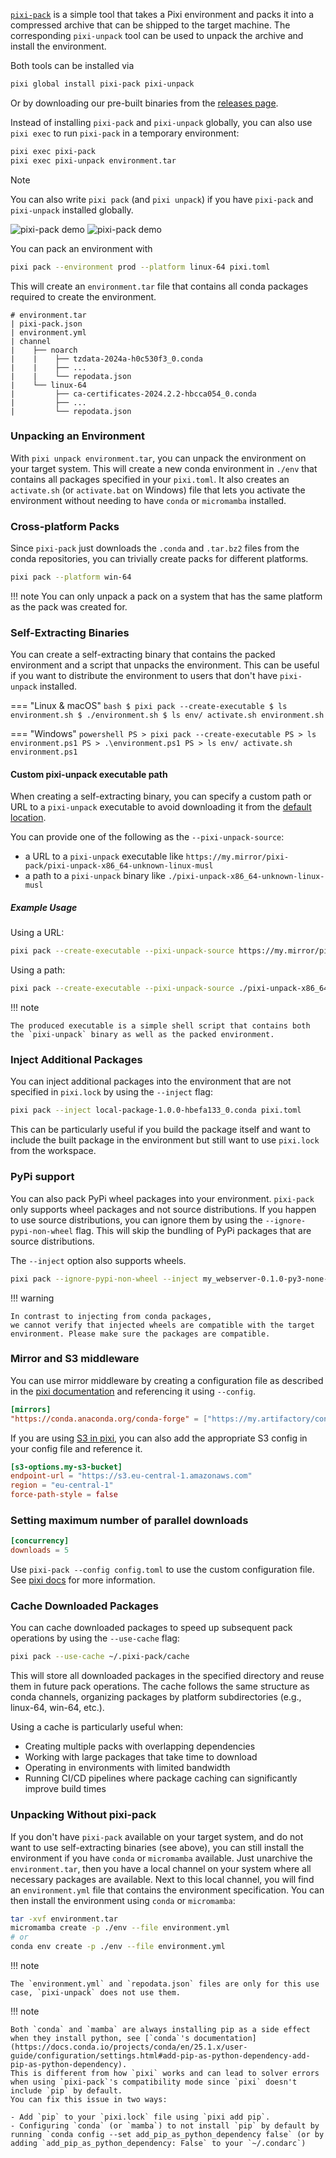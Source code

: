 <!-- Keep in sync with https://github.com/quantco/pixi-pack/blob/main/README.md -->

[`pixi-pack`](https://github.com/quantco/pixi-pack) is a simple tool that takes a Pixi environment and packs it into a compressed archive that can be shipped to the target machine. The corresponding `pixi-unpack` tool can be used to unpack the archive and install the environment.

Both tools can be installed via

```bash
pixi global install pixi-pack pixi-unpack
```

Or by downloading our pre-built binaries from the [releases page](https://github.com/quantco/pixi-pack/releases).

Instead of installing `pixi-pack` and `pixi-unpack` globally, you can also use `pixi exec` to run `pixi-pack` in a temporary environment:

```bash
pixi exec pixi-pack
pixi exec pixi-unpack environment.tar
```

> [!NOTE]
> You can also write `pixi pack` (and `pixi unpack`) if you have `pixi-pack` and `pixi-unpack` installed globally.

![pixi-pack demo](https://raw.githubusercontent.com/quantco/pixi-pack/refs/heads/main/.github/assets/demo/demo-light.gif#only-light)
![pixi-pack demo](https://raw.githubusercontent.com/quantco/pixi-pack/refs/heads/main/.github/assets/demo/demo-dark.gif#only-dark)

You can pack an environment with

```bash
pixi pack --environment prod --platform linux-64 pixi.toml
```

This will create an `environment.tar` file that contains all conda packages required to create the environment.

```plain
# environment.tar
| pixi-pack.json
| environment.yml
| channel
|    ├── noarch
|    |    ├── tzdata-2024a-h0c530f3_0.conda
|    |    ├── ...
|    |    └── repodata.json
|    └── linux-64
|         ├── ca-certificates-2024.2.2-hbcca054_0.conda
|         ├── ...
|         └── repodata.json
```

### Unpacking an Environment

With `pixi unpack environment.tar`, you can unpack the environment on your target system. This will create a new conda environment in `./env` that contains all packages specified in your `pixi.toml`. It also creates an `activate.sh` (or `activate.bat` on Windows) file that lets you activate the environment without needing to have `conda` or `micromamba` installed.

### Cross-platform Packs

Since `pixi-pack` just downloads the `.conda` and `.tar.bz2` files from the conda repositories, you can trivially create packs for different platforms.

```bash
pixi pack --platform win-64
```

!!! note
    You can only unpack a pack on a system that has the same platform as the pack was created for.

### Self-Extracting Binaries

You can create a self-extracting binary that contains the packed environment and a script that unpacks the environment.
This can be useful if you want to distribute the environment to users that don't have `pixi-unpack` installed.

=== "Linux & macOS"
    ```bash
    $ pixi pack --create-executable
    $ ls
    environment.sh
    $ ./environment.sh
    $ ls
    env/
    activate.sh
    environment.sh
    ```

=== "Windows"
    ```powershell
    PS > pixi pack --create-executable
    PS > ls
    environment.ps1
    PS > .\environment.ps1
    PS > ls
    env/
    activate.sh
    environment.ps1
    ```

#### Custom pixi-unpack executable path

When creating a self-extracting binary, you can specify a custom path or URL to a `pixi-unpack` executable to avoid downloading it from the [default location](https://github.com/Quantco/pixi-pack/releases/download).

You can provide one of the following as the `--pixi-unpack-source`:

- a URL to a `pixi-unpack` executable like `https://my.mirror/pixi-pack/pixi-unpack-x86_64-unknown-linux-musl`
- a path to a `pixi-unpack` binary like `./pixi-unpack-x86_64-unknown-linux-musl`

##### Example Usage

Using a URL:

```bash
pixi pack --create-executable --pixi-unpack-source https://my.mirror/pixi-pack/pixi-unpack-x86_64-unknown-linux-musl
```

Using a path:

```bash
pixi pack --create-executable --pixi-unpack-source ./pixi-unpack-x86_64-unknown-linux-musl
```

!!! note

    The produced executable is a simple shell script that contains both the `pixi-unpack` binary as well as the packed environment.

### Inject Additional Packages

You can inject additional packages into the environment that are not specified in `pixi.lock` by using the `--inject` flag:

```bash
pixi pack --inject local-package-1.0.0-hbefa133_0.conda pixi.toml
```

This can be particularly useful if you build the package itself and want to include the built package in the environment but still want to use `pixi.lock` from the workspace.

### PyPi support

You can also pack PyPi wheel packages into your environment.
`pixi-pack` only supports wheel packages and not source distributions.
If you happen to use source distributions, you can ignore them by using the `--ignore-pypi-non-wheel` flag.
This will skip the bundling of PyPi packages that are source distributions.

The `--inject` option also supports wheels.

```bash
pixi pack --ignore-pypi-non-wheel --inject my_webserver-0.1.0-py3-none-any.whl
```

!!! warning

    In contrast to injecting from conda packages,
    we cannot verify that injected wheels are compatible with the target environment. Please make sure the packages are compatible.

### Mirror and S3 middleware

You can use mirror middleware by creating a configuration file as described in the [pixi documentation](../reference/pixi_configuration.md#mirror-configuration) and referencing it using `--config`.

```toml title="config.toml"
[mirrors]
"https://conda.anaconda.org/conda-forge" = ["https://my.artifactory/conda-forge"]
```

If you are using [S3 in pixi](./s3.md), you can also add the appropriate S3 config in your config file and reference it.

```toml title="config.toml"
[s3-options.my-s3-bucket]
endpoint-url = "https://s3.eu-central-1.amazonaws.com"
region = "eu-central-1"
force-path-style = false
```

### Setting maximum number of parallel downloads

```toml
[concurrency]
downloads = 5
```

Use `pixi-pack --config config.toml` to use the custom configuration file.
See [pixi docs](../reference/pixi_configuration.md#concurrency) for more information.

### Cache Downloaded Packages

You can cache downloaded packages to speed up subsequent pack operations by using the `--use-cache` flag:

```bash
pixi pack --use-cache ~/.pixi-pack/cache
```

This will store all downloaded packages in the specified directory and reuse them in future pack operations. The cache follows the same structure as conda channels, organizing packages by platform subdirectories (e.g., linux-64, win-64, etc.).

Using a cache is particularly useful when:

- Creating multiple packs with overlapping dependencies
- Working with large packages that take time to download
- Operating in environments with limited bandwidth
- Running CI/CD pipelines where package caching can significantly improve build times

### Unpacking Without pixi-pack

If you don't have `pixi-pack` available on your target system, and do not want to use self-extracting binaries (see above), you can still install the environment if you have `conda` or `micromamba` available.
Just unarchive the `environment.tar`, then you have a local channel on your system where all necessary packages are available.
Next to this local channel, you will find an `environment.yml` file that contains the environment specification.
You can then install the environment using `conda` or `micromamba`:

```bash
tar -xvf environment.tar
micromamba create -p ./env --file environment.yml
# or
conda env create -p ./env --file environment.yml
```

!!! note

    The `environment.yml` and `repodata.json` files are only for this use case, `pixi-unpack` does not use them.

!!! note

    Both `conda` and `mamba` are always installing pip as a side effect when they install python, see [`conda`'s documentation](https://docs.conda.io/projects/conda/en/25.1.x/user-guide/configuration/settings.html#add-pip-as-python-dependency-add-pip-as-python-dependency).
    This is different from how `pixi` works and can lead to solver errors when using `pixi-pack`'s compatibility mode since `pixi` doesn't include `pip` by default.
    You can fix this issue in two ways:

    - Add `pip` to your `pixi.lock` file using `pixi add pip`.
    - Configuring `conda` (or `mamba`) to not install `pip` by default by running `conda config --set add_pip_as_python_dependency false` (or by adding `add_pip_as_python_dependency: False` to your `~/.condarc`)

